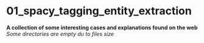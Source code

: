 # 01_spacy_tagging_entity_extraction

**A collection of some interesting cases and explanations found on the web**
*Some directories are empty du to files size*





